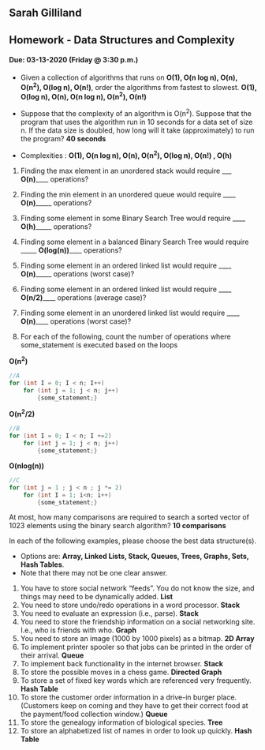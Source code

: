 ## Sarah Gilliland
## Homework - Data Structures and Complexity
#### Due: 03-13-2020 (Friday @ 3:30 p.m.)

- Given a collection of algorithms that runs on **O(1), O(n log n), O(n), O(n<sup>2</sup>), O(log n), O(n!)**, order the algorithms from fastest to slowest. **O(1), O(log n), O(n), O(n log n), O(n<sup>2</sup>), O(n!)**
- Suppose that the complexity of an algorithm is O(n<sup>2</sup>). Suppose that the program that uses the algorithm run in 10 seconds for a data set of size n. If the data size is doubled, how long will it take (approximately) to run the program? **40 seconds**


- Complexities : **O(1), O(n log n), O(n), O(n<sup>2</sup>), O(log n), O(n!) , O(h)**

1. Finding the max element in an unordered stack would require ___ **O(n)**____ operations?
2. Finding the min element in an unordered queue would require ____ **O(n)**_____ operations?
3. Finding some element in some Binary Search Tree would require ____ **O(h)**_____ operations?
4. Finding some element in a balanced Binary Search Tree would require _____ **O(log(n))**____ operations?
5. Finding some element in an ordered linked list would require ____ **O(n)**_____ operations (worst case)?
6. Finding some element in an ordered linked list would require ____ **O(n/2)**____ operations (average case)?
7. Finding some element in an unordered linked list would require ____ **O(n)**____ operations (worst case)?


8. For each of the following, count the number of operations where some_statement is executed based on the loops

**O(n<sup>2</sup>)**
```cpp
//A
for (int I = 0; I < n; I++)
    for (int j = 1; j < n; j++)
        {some_statement;}
```

**O(n<sup>2</sup>/2)**
```cpp
//B
for (int I = 0; I < n; I +=2)
    for (int j = 1; j < n; j++)
        {some_statement;}
```

**O(nlog(n))**

```cpp
//C
for (int j = 1 ; j < n ; j *= 2)
    for (int I = 1; i<n; i++)
        {some_statement;} 
```



At most, how many comparisons are required to search a sorted vector of 1023 elements using the binary
search algorithm? **10 comparisons**

In each of the following examples, please choose the best data structure(s).
- Options are: **Array, Linked Lists, Stack, Queues, Trees, Graphs, Sets, Hash Tables**. 
- Note that there may not be one clear answer.

1. You have to store social network “feeds”. You do not know the size, and things may need to be dynamically added. **List**
2. You need to store undo/redo operations in a word processor. **Stack**
3. You need to evaluate an expression (i.e., parse). **Stack**
4. You need to store the friendship information on a social networking site. I.e., who is friends with who. **Graph**
5. You need to store an image (1000 by 1000 pixels) as a bitmap. **2D Array**
6. To implement printer spooler so that jobs can be printed in the order of their arrival. **Queue**
7. To implement back functionality in the internet browser. **Stack**
8. To store the possible moves in a chess game. **Directed Graph**
9. To store a set of fixed key words which are referenced very frequently. **Hash Table**
10. To store the customer order information in a drive-in burger place. (Customers keep on coming and they have to get their correct food at the payment/food collection window.) **Queue**
11. To store the genealogy information of biological species. **Tree**
12. To store an alphabetized list of names in order to look up quickly. **Hash Table**
